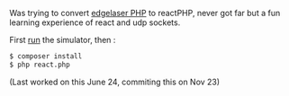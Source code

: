 Was trying to convert [edgelaser PHP](https://github.com/morgan-linux/edge-laser-simulator#edgelaserphp) to reactPHP, never got far but a fun learning experience of react and udp sockets.

First [run](https://github.com/morgan-linux/edge-laser-simulator#run-the-sauce) the simulator, then :

``` bash
$ composer install
$ php react.php
```

(Last worked on this June 24, commiting this on Nov 23)
